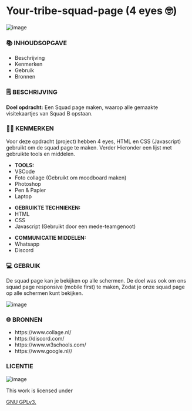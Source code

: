 <h1> Your-tribe-squad-page (4 eyes 🤓) </h1>

![image](https://user-images.githubusercontent.com/112861261/192107182-8eb19527-e8d5-4520-830b-1c2668f98365.png)


<h3>📚 INHOUDSOPGAVE</h3>

<ul>
        <li>Beschrijving</li>
        <li>Kenmerken</li>
        <li>Gebruik</li>
        <li>Bronnen</li>
</ul>

<h3>
🗒️ BESCHRIJVING
</h3>

<p><strong>Doel opdracht:</strong> Een Squad page maken, waarop alle gemaakte visitekaartjes van Squad B opstaan.</p>

<h3>
👩‍💻 KENMERKEN
</h3>

<p> Voor deze opdracht (project) hebben 4 eyes,  HTML en CSS (Javascript) gebruikt om de squad page te maken. Verder Hieronder een lijst met gebruikte tools en middelen.
</p>

<ul>
        <li><strong>TOOLS:</strong></li>
        <li>VSCode</li>
        <li> Foto collage (Gebruikt om moodboard maken)</li>
         <li>Photoshop</li>
        <li>Pen & Papier</li>
        <li>Laptop</li>
</ul>

<ul>
        <li><strong>GEBRUIKTE TECHNIEKEN:</strong></li>
        <li>HTML</li>
        <li>CSS</li>
        <li>Javascript (Gebruikt door een mede-teamgenoot)</li>
        
        
</ul>


<ul>
        <li><strong>COMMUNICATIE MIDDELEN:</strong></li>
        <li>Whatsapp</li>
        <li>Discord</li>

        
        
</ul>

<h3>
💻 GEBRUIK
</h3>

<p> De squad page kan je bekijken op alle schermen. De doel was ook om ons squad page responsive (mobile first) te maken, Zodat je onze squad page op alle schermen kunt bekijken.</p>

![image](https://user-images.githubusercontent.com/112861261/201071416-f61be7fc-981a-4499-bba7-f2e8460692f4.png)


<h3>

🌐 BRONNEN
</h3>

<ul>
        <li>https://www.collage.nl/</li>
        <li>https://discord.com/</li>
        <li>https://www.w3schools.com/</li>
        <li>https://www.google.nl//</li>
        
</ul>

<h3>
LICENTIE
</h3>

![image](https://user-images.githubusercontent.com/112861261/189433832-1ad01b00-4398-460f-aad6-d0a5405ec9e8.png)

<p> This work is licensed under</P> <a href="https:https://github.com/zombie0youssra/your-tribe-profile-card/blob/main/LICENSE">GNU GPLv3.</a>
